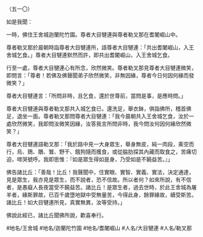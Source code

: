 （五一〇）

如是我聞：

一時，佛住王舍城迦蘭陀竹園。尊者大目犍連與尊者勒叉那在耆闍崛山中。

尊者勒叉那於晨朝時詣尊者大目犍連所，語尊者大目犍連：「共出耆闍崛山，入王舍城乞食。」尊者大目犍連默然而許，即共出耆闍崛山，入王舍城乞食。

行至一處，尊者大目犍連心有所念，欣然微笑。尊者勒叉那見尊者大目犍連微笑，即問言：「尊者！若佛及佛聲聞弟子欣然微笑，非無因緣，尊者今日何因何緣而發微笑？」

尊者大目犍連言：「所問非時，且乞食，還於世尊前，當問是事，是應時問。」

尊者大目犍連與尊者勒叉那共入城乞食已，還洗足，舉衣鉢，俱詣佛所，稽首佛足，退坐一面。尊者勒叉那問尊者大目犍連：「我今晨朝共入王舍城乞食，汝於一處欣然微笑，我即問汝微笑因緣，汝答我言所問非時，我今問汝何因何緣欣然微笑？」

尊者大目犍連語勒叉那：「我於路中見一大身眾生，舉身無皮，純一肉段，乘空而行，烏、鵄、鵰、鷲、野干、餓狗隨而擭食，或從脇肋探其內藏而取食之，苦痛切迫，啼哭號呼。我即思惟：『如是眾生得如是身，乃受如是不饒益苦。』」

佛告諸比丘：「善哉！比丘！我聲聞中，住實眼、實智、實義、實法，決定通達，見是眾生，我亦見是眾生，而不說者，恐不信故。所以者何？如來所說，有不信者，是愚癡人長夜當受不饒益苦。諸比丘！是眾生者，過去世時，於此王舍城為屠羊者，緣斯罪故，已百千歲墮地獄中受無量苦，今得此身，餘罪緣故，續受斯苦。諸比丘！如大目犍連所見，真實無異，汝等受持。」

佛說此經已，諸比丘聞佛所說，歡喜奉行。

#地名/王舍城
#地名/迦蘭陀竹園
#地名/耆闍崛山
#人名/大目犍連
#人名/勒叉那
